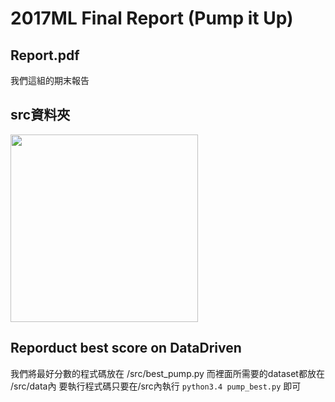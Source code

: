 2017ML Final Report (Pump it Up)
========

Report.pdf
--------
我們這組的期末報告

src資料夾
--------
<img src="https://github.com/danniefairy/image/blob/master/structure.png" width = "300"/>


Reporduct best score on DataDriven
--------
我們將最好分數的程式碼放在 /src/best_pump.py
而裡面所需要的dataset都放在 /src/data內
要執行程式碼只要在/src內執行 `python3.4 pump_best.py` 即可